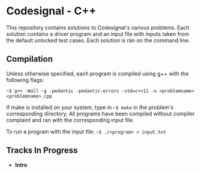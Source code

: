# Codesignal - C++

This repository contains solutions to Codesignal's various problems.
Each solution contains a driver program and an input file with inputs taken from the default unlocked test cases.
Each solution is ran on the command line.

## Compilation

Unless otherwise specified, each program is compiled using g++ with the following flags:

```~$ g++ -Wall -g -pedantic -pedantic-errors -std=c++11 -o <problemname> <problemname>.cpp```

If make is installed on your system, type in ```~$ make``` in the problem's corresponding directory.
All programs have been compiled without compiler complaint and ran with the corresponding input file.

To run a program with the input file:
```~$ ./<program> < input.txt```

## Tracks In Progress

* **Intro**

